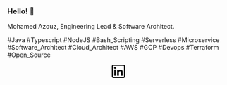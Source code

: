 ### Hello! 👋

Mohamed Azouz, Engineering Lead & Software Architect. 

#Java #Typescript #NodeJS #Bash_Scripting
#Serverless #Microservice #Software_Architect 
#Cloud_Architect #AWS #GCP #Devops #Terraform
#Open_Source

<p align='center'>
<a href="https://www.linkedin.com/in/mohamedazouz"><img height="30" src="https://github.com/mohamedazouz/mohamedazouz/blob/master/linkedin.png?raw=true"></a>
</p>

<!--
**mohamedazouz/mohamedazouz** is a ✨ _special_ ✨ repository because its `README.md` (this file) appears on your GitHub profile.

Here are some ideas to get you started:


- 🌱 I’m currently learning ...
- 👯 I’m looking to collaborate on ...
- 🤔 I’m looking for help with ...
- 💬 Ask me about ...
- 📫 How to reach me: ...
- 😄 Pronouns: ...
- ⚡ Fun fact: ...
-->

